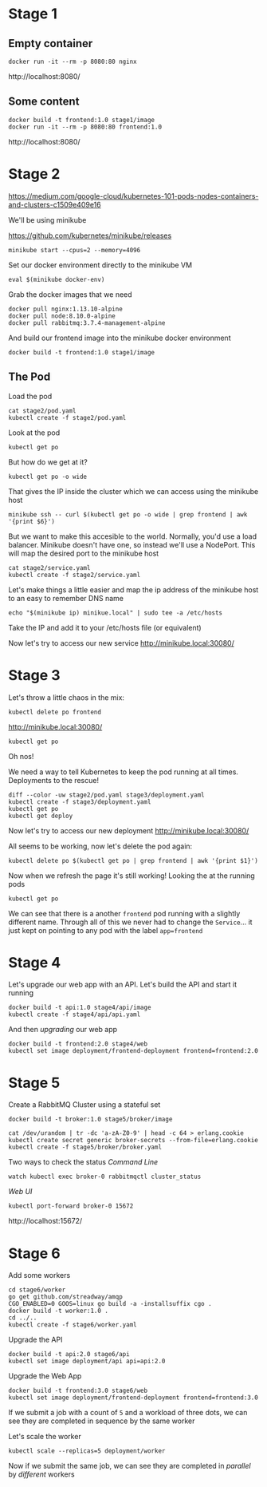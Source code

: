 # Stage 1

## Empty container

```
docker run -it --rm -p 8080:80 nginx
```

http://localhost:8080/

## Some content

```
docker build -t frontend:1.0 stage1/image
docker run -it --rm -p 8080:80 frontend:1.0
```

http://localhost:8080/

# Stage 2

https://medium.com/google-cloud/kubernetes-101-pods-nodes-containers-and-clusters-c1509e409e16

We'll be using minikube

https://github.com/kubernetes/minikube/releases

```
minikube start --cpus=2 --memory=4096
```

Set our docker environment directly to the minikube VM
```
eval $(minikube docker-env)
```

Grab the docker images that we need
```
docker pull nginx:1.13.10-alpine
docker pull node:8.10.0-alpine
docker pull rabbitmq:3.7.4-management-alpine
```

And build our frontend image into the minikube docker environment
```
docker build -t frontend:1.0 stage1/image
```

## The Pod

Load the pod
```
cat stage2/pod.yaml
kubectl create -f stage2/pod.yaml
```

Look at the pod
```
kubectl get po
```

But how do we get at it?
```
kubectl get po -o wide
```

That gives the IP inside the cluster which we can access using the minikube host
```
minikube ssh -- curl $(kubectl get po -o wide | grep frontend | awk '{print $6}')
```

But we want to make this accesible to the world.  Normally, you'd use a load
balancer. Minikube doesn't have one, so instead we'll use a NodePort. This will
map the desired port to the minikube host
```
cat stage2/service.yaml
kubectl create -f stage2/service.yaml
```

Let's make things a little easier and map the ip address of the minikube host to an easy to remember DNS name
```
echo "$(minikube ip) minikue.local" | sudo tee -a /etc/hosts
```
Take the IP and add it to your /etc/hosts file (or equivalent)

Now let's try to access our new service
http://minikube.local:30080/

# Stage 3

Let's throw a little chaos in the mix:
```
kubectl delete po frontend
```

http://minikube.local:30080/

```
kubectl get po
```
Oh nos!

We need a way to tell Kubernetes to keep the pod running at all times. Deployments to the rescue!
```
diff --color -uw stage2/pod.yaml stage3/deployment.yaml
kubectl create -f stage3/deployment.yaml
kubectl get po
kubectl get deploy
```

Now let's try to access our new deployment
http://minikube.local:30080/

All seems to be working, now let's delete the pod again:
```
kubectl delete po $(kubectl get po | grep frontend | awk '{print $1}')
```

Now when we refresh the page it's still working! Looking the at the running pods
```
kubectl get po
```

We can see that there is a another `frontend` pod running with a slightly different name. Through all of this we never had to change the `Service`... it just kept on pointing to any pod with the label `app=frontend`

# Stage 4

Let's upgrade our web app with an API. Let's build the API and start it running
```
docker build -t api:1.0 stage4/api/image
kubectl create -f stage4/api/api.yaml
```

And then _upgrading_ our web app
```
docker build -t frontend:2.0 stage4/web
kubectl set image deployment/frontend-deployment frontend=frontend:2.0
```

# Stage 5

Create a RabbitMQ Cluster using a stateful set
```
docker build -t broker:1.0 stage5/broker/image

cat /dev/urandom | tr -dc 'a-zA-Z0-9' | head -c 64 > erlang.cookie
kubectl create secret generic broker-secrets --from-file=erlang.cookie
kubectl create -f stage5/broker/broker.yaml
```

Two ways to check the status
*Command Line*
```
watch kubectl exec broker-0 rabbitmqctl cluster_status
```

*Web UI*
```
kubectl port-forward broker-0 15672
```
http://localhost:15672/

# Stage 6

Add some workers
```
cd stage6/worker
go get github.com/streadway/amqp
CGO_ENABLED=0 GOOS=linux go build -a -installsuffix cgo .
docker build -t worker:1.0 .
cd ../..
kubectl create -f stage6/worker.yaml
```

Upgrade the API
```
docker build -t api:2.0 stage6/api
kubectl set image deployment/api api=api:2.0
```

Upgrade the Web App
```
docker build -t frontend:3.0 stage6/web
kubectl set image deployment/frontend-deployment frontend=frontend:3.0
```

If we submit a job with a count of `5` and a workload of three dots, we can see they are completed in sequence by the same worker

Let's scale the worker
```
kubectl scale --replicas=5 deployment/worker
```

Now if we submit the same job, we can see they are completed in *parallel* by *different* workers
